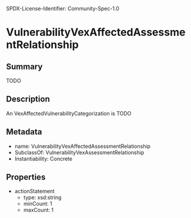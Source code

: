 SPDX-License-Identifier: Community-Spec-1.0

# VulnerabilityVexAffectedAssessmentRelationship

## Summary

TODO

## Description

An VexAffectedVulnerabilityCategorization is TODO

## Metadata

- name: VulnerabilityVexAffectedAssessmentRelationship
- SubclassOf: VulnerabilityVexAssessmentRelationship 
- Instantiability: Concrete

## Properties

- actionStatement
  - type: xsd:string
  - minCount: 1
  - maxCount: 1
